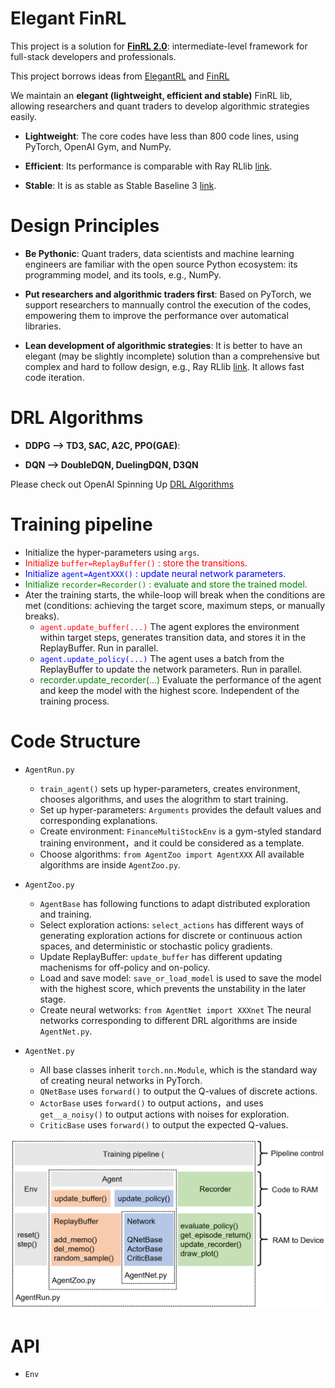 # Elegant FinRL

  This project is a solution for [**FinRL 2.0**](https://github.com/AI4Finance-LLC/FinRL-Library): intermediate-level framework for full-stack developers and professionals. 
  
  This project borrows ideas from [ElegantRL](https://github.com/AI4Finance-LLC/ElegantRL) and [FinRL](https://github.com/AI4Finance-LLC/FinRL-Library)
  
  We maintain an **elegant (lightweight, efficient and stable)** FinRL lib, allowing researchers and quant traders to develop algorithmic strategies easily.
  
  + **Lightweight**: The core codes have less than 800 code lines, using PyTorch, OpenAI Gym, and NumPy.
  
  + **Efficient**: Its performance is comparable with Ray RLlib [link](https://github.com/ray-project/ray).
  
  + **Stable**: It is as stable as Stable Baseline 3 [link](https://github.com/DLR-RM/stable-baselines3).
  

# Design Principles

  + **Be Pythonic**: Quant traders, data scientists and machine learning engineers are familiar with the open source Python ecosystem: its programming model, and its tools, e.g., NumPy.
  
  + **Put researchers and algorithmic traders first**: Based on PyTorch, we support researchers to mannually control the execution of the codes, empowering them to improve the performance over automatical libraries.
  
  + **Lean development of algorithmic strategies**: It is better to have an elegant (may be slightly incomplete) solution than a comprehensive but complex and hard to follow design, e.g., Ray RLlib [link](https://github.com/ray-project/ray). It allows fast code iteration.
  
  
# DRL Algorithms

  + **DDPG --> TD3, SAC, A2C, PPO(GAE)**:
  
  + **DQN --> DoubleDQN, DuelingDQN, D3QN**
  
  Please check out OpenAI Spinning Up [DRL Algorithms](https://spinningup.openai.com/en/latest/index.html)


# Training pipeline

+ Initialize the hyper-parameters using `args`.
+ <span style="color:red">Initialize `buffer=ReplayBuffer()` : store the transitions.</span>
+ <span style="color:blue">Initialize `agent=AgentXXX()` : update neural network parameters.</span>
+ <span style="color:green">Initialize `recorder=Recorder()` : evaluate and store the trained model.</span>
+ Ater the training starts, the while-loop will break when the conditions are met (conditions: achieving the target score, maximum steps, or manually breaks).
  + <span style="color:red">`agent.update_buffer(...)`</span> The agent explores the environment within target steps, generates transition data, and stores it in the ReplayBuffer. Run in parallel.
  + <span style="color:blue">`agent.update_policy(...)` </span> The agent uses a batch from the ReplayBuffer to update the network parameters. Run in parallel.
  + <span style="color:green">recorder.update_recorder(...)</span> Evaluate the performance of the agent and keep the model with the highest score. Independent of the training process.


# Code Structure

  + `AgentRun.py`
    + `train_agent()` sets up hyper-parameters, creates environment, chooses algorithms, and uses the alogrithm to start training.
    + Set up hyper-parameters: `Arguments` provides the default values and corresponding explanations.    
    + Create environment: `FinanceMultiStockEnv` is a gym-styled standard training environment，and it could be considered as a template.    
    + Choose algorithms: `from AgentZoo import AgentXXX` All available algorithms are inside `AgentZoo.py`.

  + `AgentZoo.py`
    + `AgentBase` has following functions to adapt distributed exploration and training.
    + Select exploration actions: `select_actions` has different ways of generating exploration actions for discrete or continuous action spaces, and deterministic or stochastic policy gradients.
    + Update ReplayBuffer: `update_buffer` has different updating machenisms for off-policy and on-policy.
    + Load and save model: `save_or_load_model` is used to save the model with the highest score, which prevents the unstability in the later stage.
    + Create neural wetworks: `from AgentNet import XXXnet` The neural networks corresponding to different DRL algorithms are inside `AgentNet.py`.

  + `AgentNet.py`
    + All base classes inherit `torch.nn.Module`, which is the standard way of creating neural networks in PyTorch.
    + `QNetBase` uses `forward()` to output the Q-values of discrete actions.
    + `ActorBase` uses `forward()` to output actions，and uses `get__a_noisy()` to output actions with noises for exploration.
    + `CriticBase` uses `forward()` to output the expected Q-values.


![pipeline](./Readme/pipeline.png)

# API

  + `Env`



